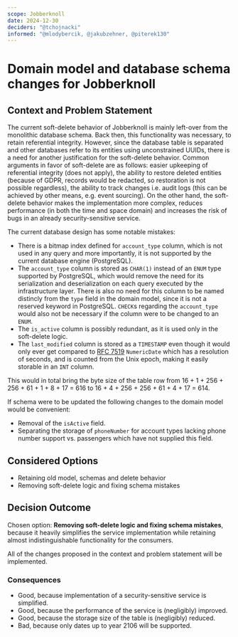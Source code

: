 ```yaml
---
scope: Jobberknoll
date: 2024-12-30
deciders: "@tchojnacki"
informed: "@mlodybercik, @jakubzehner, @piterek130"
---
```


# Domain model and database schema changes for Jobberknoll

## Context and Problem Statement

The current soft-delete behavior of Jobberknoll is mainly left-over from the monolithic database schema. Back then, this functionality was necessary, to retain referential integrity. However, since the database table is separated and other databases refer to its entities using unconstrained UUIDs, there is a need for another justification for the soft-delete behavior. Common arguments in favor of soft-delete are as follows: easier upkeeping of referential integrity (does not apply), the ability to restore deleted entities (because of GDPR, records would be redacted, so restoration is not possible regardless), the ability to track changes i.e. audit logs (this can be achieved by other means, e.g. event sourcing). On the other hand, the soft-delete behavior makes the implementation more complex, reduces performance (in both the time and space domain) and increases the risk of bugs in an already security-sensitive service.

The current database design has some notable mistakes:

- There is a bitmap index defined for `account_type` column, which is not used in any query and more importantly, it is not supported by the current database engine (PostgreSQL).
- The `account_type` column is stored as `CHAR(1)` instead of an `ENUM` type supported by PostgreSQL, which would remove the need for its serialization and deserialization on each query executed by the infrastructure layer. There is also no need for this column to be named distincly from the `type` field in the domain model, since it is not a reserved keyword in PostgreSQL. `CHECK`s regarding the `account_type` would also not be necessary if the column were to be changed to an `ENUM`.
- The `is_active` column is possibly redundant, as it is used only in the soft-delete logic.
- The `last_modified` column is stored as a `TIMESTAMP` even though it would only ever get compared to [RFC 7519](https://www.rfc-editor.org/rfc/rfc7519.txt) `NumericDate` which has a resolution of seconds, and is counted from the Unix epoch, making it easily storable in an `INT` column.

This would in total bring the byte size of the table row from 16 + 1 + 256 + 256 + 61 + 1 + 8 + 17 = 616 to 16 + 4 + 256 + 256 + 61 + 4 + 17 = 614.

If schema were to be updated the following changes to the domain model would be convenient:

- Removal of the `isActive` field.
- Separating the storage of `phoneNumber` for account types lacking phone number support vs. passengers which have not supplied this field.

## Considered Options

- Retaining old model, schemas and delete behavior
- Removing soft-delete logic and fixing schema mistakes

## Decision Outcome

Chosen option: **Removing soft-delete logic and fixing schema mistakes**, because it heavily simplifies the service implementation while retaining almost indistinguishable functionality for the consumers.

All of the changes proposed in the context and problem statement will be implemented.

### Consequences

- Good, because implementation of a security-sensitive service is simplified.
- Good, because the performance of the service is (negligibly) improved.
- Good, because the storage size of the table is (negligibly) reduced.
- Bad, because only dates up to year 2106 will be supported.
